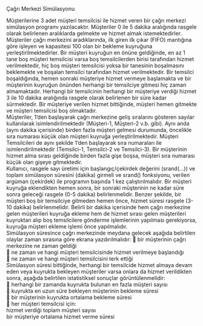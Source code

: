 Çağrı Merkezi Simülasyonu<br/>

Müşterilerine 3 adet müşteri temsilcisi ile hizmet veren bir çağrı merkezi simülasyon programı yazılacaktır. Müşteriler 0 ile 5 dakika aralığında rasgele olarak belirlenen aralıklarda gelmekte ve hizmet almak istemektedirler. Müşteriler çağrı merkezini aradıklarında, ilk giren ilk çıkar (FIFO) mantığına göre işleyen ve kapasitesi 100 olan bir bekleme kuyruğuna yerleştirilmektedirler. Bir müşteri kuyruğun en önüne geldiğinde, en az 1 tane boş müşteri temsilcisi varsa boş temsilcilerden birisi tarafından hizmet verilmektedir, hiç boş müşteri temsilcisi yoksa bir tanesinin boşalmasını beklemekte ve boşalan temsilci tarafından hizmet verilmektedir. Bir temsilci boşaldığında, hemen sonraki müşteriye hizmet vermeye başlamakta ve bir müşterinin kuyruğun önünden herhangi bir temsilciye gitmesi hiç zaman almamaktadır. Herhangi bir temsilcinin herhangi bir müşteriye verdiği hizmet 3 ile 10 dakika aralığında rasgele olarak belirlenen bir süre kadar sürmektedir. Bir müşteriye verilen hizmet bittiğinde, müşteri hemen gitmekte ve müşteri temsilcisi boş olmaktadır.<br/> 
Müşteriler, 1’den başlayarak çağrı merkezine geliş sıralarını gösteren sayılar kullanılarak isimlendirilmektedir (Müşteri-1, Müşteri-2 v.b. gibi). Aynı anda (aynı dakika içerisinde) birden fazla müşteri gelmesi durumunda, öncelikle sıra numarası küçük olan müşteri kuyruğa yerleştirilmektedir. Müşteri Temsilcileri de aynı şekilde 1’den başlayarak sıra numaraları ile isimlendirilmektedir (Temsilci-1, Temsilci-2 ve Temsilci-3). Bir müşterinin hizmet alma sırası geldiğinde birden fazla gişe boşsa, müşteri sıra numarası küçük olan gişeye gitmektedir.<br/>
Kullanıcı, rasgele sayı üretimi için başlangıç/çekirdek değerini (srand(...)) ve toplam simülasyon süresini (dakika) girmeli ve srand() fonksiyonu, verilen argüman (çekirdek) ile programın başında 1 kez çalıştırılmalıdır. Bir müşteri kuyruğa eklendikten hemen sonra, bir sonraki müşterinin ne kadar süre sonra geleceği rasgele (0-5 dakika) belirlenmelidir. Benzer şekilde, bir müşteri boş bir temsilciye gitmeden hemen önce, hizmet süresi rasgele (3-10 dakika) belirlenmelidir. Belirli bir dakika içerisinde hem çağrı merkezine gelen müşterileri kuyruğa ekleme hem de hizmet sırası gelen müşterileri kuyruktan alıp boş temsilcilere gönderme işlemlerinin yapılması gerekiyorsa, kuyruğa müşteri ekleme işlemi önce yapılmalıdır.<br/>
Simülasyon süresince çağrı merkezinde meydana gelecek aşağıda belirtilen olaylar zaman sırasına göre ekrana yazdırılmalıdır:
 bir müşterinin çağrı merkezine ne zaman geldiği<br/>
 ne zaman ve hangi müşteri temsilcisinde hizmet verilmeye başlandığı<br/>
 ne zaman ve hangi müşteri temsilcisini terk ettiği<br/>
Simülasyon süresi bittiğinde, herhangi bir temsilcide hizmet almaya devam eden veya kuyrukta bekleyen müşteriler varsa onlara da hizmet verildikten sonra, aşağıda belirtilen istatistiksel sonuçlar görüntülenmelidir:<br/>
 herhangi bir zamanda kuyrukta bulunan en fazla müşteri sayısı<br/>
 kuyrukta en uzun süre bekleyen müşterinin bekleme süresi<br/>
 bir müşterinin kuyrukta ortalama bekleme süresi<br/>
 her müşteri temsilcisi için:<br/>
     hizmet verdiği toplam müşteri sayısı<br/>
     bir müşteriye ortalama hizmet verme süresi<br/>
